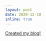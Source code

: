 ```yaml
---
layout: post
date: 2020-12-10
inline: true
---
```


<a href="/blog/2020/first-post/">Created my blog!</a> 
